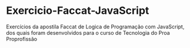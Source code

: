 # Exercicio-Faccat-JavaScript
Exercícios da apostila Faccat de Logica de Programação com JavaScript, dos quais foram desenvolvidos para o curso de Tecnologia do Proa Proprofissão 
